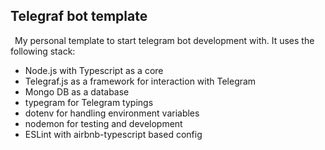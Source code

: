 <h2>Telegraf bot template</h2>
<p>
    &ensp;My personal template to start telegram bot development with.
    It uses the following stack:<br/>
</p>
<ul>
    <li>Node.js with Typescript as a core</li>
    <li>Telegraf.js as a framework for interaction with Telegram</li>
    <li>Mongo DB as a database</li>
    <li>typegram for Telegram typings</li>
    <li>dotenv for handling environment variables</li>
    <li>nodemon for testing and development</li>
    <li>ESLint with airbnb-typescript based config</li>
</ul>
